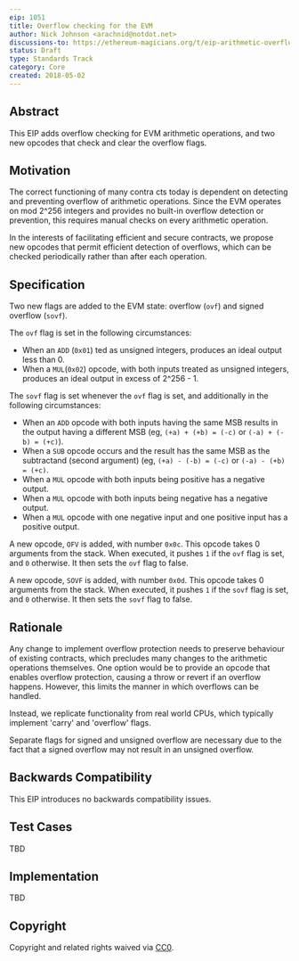 ```yaml
---
eip: 1051
title: Overflow checking for the EVM
author: Nick Johnson <arachnid@notdot.net>
discussions-to: https://ethereum-magicians.org/t/eip-arithmetic-overflow-detection-for-the-evm/261
status: Draft
type: Standards Track
category: Core
created: 2018-05-02
---
```




## Abstract
This EIP adds overflow checking for EVM arithmetic operations, and two new opcodes that check and clear the overflow flags.

## Motivation
The correct functioning of many contra
cts today is dependent on detecting and preventing overflow of arithmetic operations. Since the EVM operates on mod 2^256 integers and provides no built-in overflow detection or prevention, this requires manual checks on every arithmetic operation.

In the interests of facilitating efficient and secure contracts, we propose new opcodes that permit efficient detection of overflows, which can be checked periodically rather than after each operation.

## Specification

Two new flags are added to the EVM state: overflow (`ovf`) and signed overflow (`sovf`).

The `ovf` flag is set in the following circumstances:

 - When an `ADD` (`0x01`) ted as unsigned integers, produces an ideal output less than 0.
 - When a `MUL`(`0x02`) opcode, with both inputs treated as unsigned integers, produces an ideal output in excess of 2^256 - 1.

The `sovf` flag is set whenever the `ovf` flag is set, and additionally in the following circumstances:

 - When an `ADD` opcode with both inputs having the same MSB results in the output having a different MSB (eg, `(+a) + (+b) = (-c)` or `(-a) + (-b) = (+c)`).
 - When a `SUB` opcode occurs and the result has the same MSB as the subtractand (second argument) (eg, `(+a) - (-b) = (-c)` or `(-a) - (+b) = (+c)`.
 - When a `MUL` opcode with both inputs being positive has a negative output.
 - When a `MUL` opcode with both inputs being negative has a negative output.
 - When a `MUL` opcode with one negative input and one positive input has a positive output.

A new opcode, `OFV` is added, with number `0x0c`. This opcode takes 0 arguments from the stack. When executed, it pushes `1` if the `ovf` flag is set, and `0` otherwise. It then sets the `ovf` flag to false.

A new opcode, `SOVF` is added, with number `0x0d`. This opcode takes 0 arguments from the stack. When executed, it pushes `1` if the `sovf` flag is set, and `0` otherwise. It then sets the `sovf` flag to false.

## Rationale
Any change to implement overflow protection needs to preserve behaviour of existing contracts, which precludes many changes to the arithmetic operations themselves. One option would be to provide an opcode that enables overflow protection, causing a throw or revert if an overflow happens. However, this limits the manner in which overflows can be handled.

Instead, we replicate functionality from real world CPUs, which typically implement 'carry' and 'overflow' flags.

Separate flags for signed and unsigned overflow are necessary due to the fact that a signed overflow may not result in an unsigned overflow.

## Backwards Compatibility
This EIP introduces no backwards compatibility issues.

## Test Cases
TBD

## Implementation
TBD

## Copyright
Copyright and related rights waived via [CC0](https://creativecommons.org/publicdomain/zero/1.0/).
